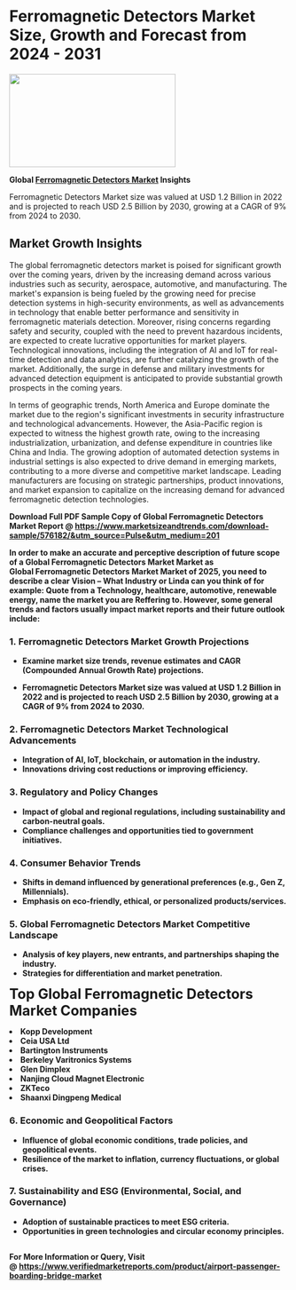 <H1>Ferromagnetic Detectors Market Size, Growth and Forecast from 2024 - 2031</H1><img class="aligncenter size-medium wp-image-584254" src="https://thirdeyenews.in/wp-content/uploads/2024/09/Global-Market-Research-300x168.jpeg" alt="" width="300" height="168" /><p><strong>Global&nbsp;<a href="https://www.marketsizeandtrends.com/download-sample/576182/&amp;utm_source=Pulse&amp;utm_medium=201">Ferromagnetic Detectors Market</a> Insights</strong></p><p>Ferromagnetic Detectors Market size was valued at USD 1.2 Billion in 2022 and is projected to reach USD 2.5 Billion by 2030, growing at a CAGR of 9% from 2024 to 2030.</p><p><h2>Market Growth Insights</h2> <p>The global ferromagnetic detectors market is poised for significant growth over the coming years, driven by the increasing demand across various industries such as security, aerospace, automotive, and manufacturing. The market's expansion is being fueled by the growing need for precise detection systems in high-security environments, as well as advancements in technology that enable better performance and sensitivity in ferromagnetic materials detection. Moreover, rising concerns regarding safety and security, coupled with the need to prevent hazardous incidents, are expected to create lucrative opportunities for market players. Technological innovations, including the integration of AI and IoT for real-time detection and data analytics, are further catalyzing the growth of the market. Additionally, the surge in defense and military investments for advanced detection equipment is anticipated to provide substantial growth prospects in the coming years.</p> <p><strong></strong></p> <p>In terms of geographic trends, North America and Europe dominate the market due to the region's significant investments in security infrastructure and technological advancements. However, the Asia-Pacific region is expected to witness the highest growth rate, owing to the increasing industrialization, urbanization, and defense expenditure in countries like China and India. The growing adoption of automated detection systems in industrial settings is also expected to drive demand in emerging markets, contributing to a more diverse and competitive market landscape. Leading manufacturers are focusing on strategic partnerships, product innovations, and market expansion to capitalize on the increasing demand for advanced ferromagnetic detection technologies.</p> <p><strong></p><p><span class=""><strong>Download Full PDF Sample Copy of Global Ferromagnetic Detectors Market Report</strong> @ <a href="https://www.marketsizeandtrends.com/download-sample/576182/&amp;utm_source=Pulse&amp;utm_medium=201" target="_blank">https://www.marketsizeandtrends.com/download-sample/576182/&amp;utm_source=Pulse&amp;utm_medium=201</a></span></p><p>In order to make an accurate and perceptive description of future scope of a Global&nbsp;Ferromagnetic Detectors Market Market as Global&nbsp;Ferromagnetic Detectors Market Market of 2025, you need to describe a clear Vision &ndash; What Industry or Linda can you think of for example: Quote from a Technology, healthcare, automotive, renewable energy, name the market you are Reffering to. However, some general trends and factors usually impact market reports and their future outlook include:</p><h3>1.&nbsp;<strong>Ferromagnetic Detectors Market Growth Projections</strong></h3><ul><li>Examine market size trends, revenue estimates and CAGR (Compounded Annual Growth Rate) projections.</li><li><p>Ferromagnetic Detectors Market size was valued at USD 1.2 Billion in 2022 and is projected to reach USD 2.5 Billion by 2030, growing at a CAGR of 9% from 2024 to 2030.</p></li></ul><h3>2.&nbsp;<strong>Ferromagnetic Detectors Market Technological Advancements</strong></h3><ul><li>Integration of AI, IoT, blockchain, or automation in the industry.</li><li>Innovations driving cost reductions or improving efficiency.</li></ul><h3>3.&nbsp;<strong>Regulatory and Policy Changes</strong></h3><ul><li>Impact of global and regional regulations, including sustainability and carbon-neutral goals.</li><li>Compliance challenges and opportunities tied to government initiatives.</li></ul><h3>4.&nbsp;<strong>Consumer Behavior Trends</strong></h3><ul><li>Shifts in demand influenced by generational preferences (e.g., Gen Z, Millennials).</li><li>Emphasis on eco-friendly, ethical, or personalized products/services.</li></ul><h3>5.&nbsp;<strong>Global Ferromagnetic Detectors Market Competitive Landscape</strong></h3><ul><li>Analysis of key players, new entrants, and partnerships shaping the industry.</li><li>Strategies for differentiation and market penetration.</li></ul><p data-pm-slice="1 1 []"><span style="color: inherit; font-family: inherit; font-size: 25px;">Top Global Ferromagnetic Detectors Market Companies</span></p><div class="" data-test-id=""><p><li>Kopp Development</li><li> Ceia USA Ltd</li><li> Bartington Instruments</li><li> Berkeley Varitronics Systems</li><li> Glen Dimplex</li><li> Nanjing Cloud Magnet Electronic</li><li> ZKTeco</li><li> Shaanxi Dingpeng Medical</li></p></div><h3>6.&nbsp;<strong>Economic and Geopolitical Factors</strong></h3><ul><li>Influence of global economic conditions, trade policies, and geopolitical events.</li><li>Resilience of the market to inflation, currency fluctuations, or global crises.</li></ul><h3>7.&nbsp;<strong>Sustainability and ESG (Environmental, Social, and Governance)</strong></h3><ul><li>Adoption of sustainable practices to meet ESG criteria.</li><li>Opportunities in green technologies and circular economy principles.</li></ul><h2><strong style="font-size: 14px;">For More Information or Query, Visit @&nbsp;</strong><a style="background-color: #ffffff; font-size: 14px;" href="https://www.marketsizeandtrends.com/report/ferromagnetic-detectors-market/" target="_blank">https://www.verifiedmarketreports.com/product/airport-passenger-boarding-bridge-market</a></h2>
